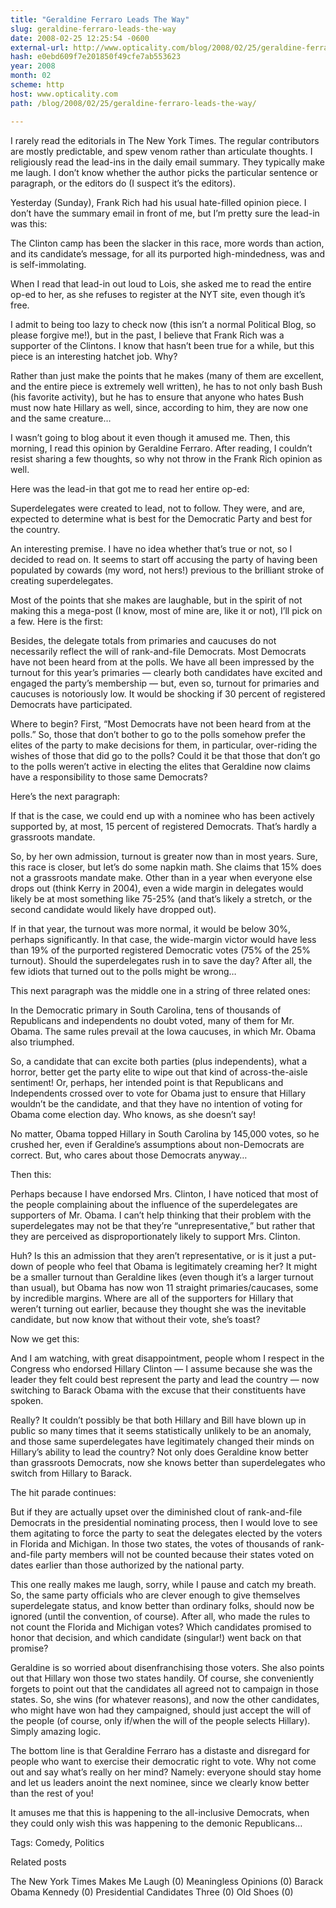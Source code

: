 ```yaml
---
title: "Geraldine Ferraro Leads The Way"
slug: geraldine-ferraro-leads-the-way
date: 2008-02-25 12:25:54 -0600
external-url: http://www.opticality.com/blog/2008/02/25/geraldine-ferraro-leads-the-way/
hash: e0ebd609f7e201850f49cfe7ab553623
year: 2008
month: 02
scheme: http
host: www.opticality.com
path: /blog/2008/02/25/geraldine-ferraro-leads-the-way/

---
```


I rarely read the editorials in The New York Times. The regular contributors are mostly predictable, and spew venom rather than articulate thoughts. I religiously read the lead-ins in the daily email summary. They typically make me laugh. I don’t know whether the author picks the particular sentence or paragraph, or the editors do (I suspect it’s the editors).

Yesterday (Sunday), Frank Rich had his usual hate-filled opinion piece. I don’t have the summary email in front of me, but I’m pretty sure the lead-in was this:

The Clinton camp has been the slacker in this race, more words than action, and its candidate’s message, for all its purported high-mindedness, was and is self-immolating.

When I read that lead-in out loud to Lois, she asked me to read the entire op-ed to her, as she refuses to register at the NYT site, even though it’s free.  

I admit to being too lazy to check now (this isn’t a normal Political Blog, so please forgive me!), but in the past, I believe that Frank Rich was a supporter of the Clintons. I know that hasn’t been true for a while, but this piece is an interesting hatchet job. Why?

Rather than just make the points that he makes (many of them are excellent, and the entire piece is extremely well written), he has to not only bash Bush (his favorite activity), but he has to ensure that anyone who hates Bush must now hate Hillary as well, since, according to him, they are now one and the same creature…

I wasn’t going to blog about it even though it amused me. Then, this morning, I read this opinion by Geraldine Ferraro. After reading, I couldn’t resist sharing a few thoughts, so why not throw in the Frank Rich opinion as well.  

Here was the lead-in that got me to read her entire op-ed:

Superdelegates were created to lead, not to follow. They
were, and are, expected to determine what is best for the
Democratic Party and best for the country.

An interesting premise. I have no idea whether that’s true or not, so I decided to read on. It seems to start off accusing the party of having been populated by cowards (my word, not hers!) previous to the brilliant stroke of creating superdelegates.

Most of the points that she makes are laughable, but in the spirit of not making this a mega-post (I know, most of mine are, like it or not), I’ll pick on a few. Here is the first:

Besides, the delegate totals from primaries and caucuses do not necessarily reflect the will of rank-and-file Democrats. Most Democrats have not been heard from at the polls. We have all been impressed by the turnout for this year’s primaries — clearly both candidates have excited and engaged the party’s membership — but, even so, turnout for primaries and caucuses is notoriously low. It would be shocking if 30 percent of registered Democrats have participated.

Where to begin? First, “Most Democrats have not been heard from at the polls.” So, those that don’t bother to go to the polls somehow prefer the elites of the party to make decisions for them, in particular, over-riding the wishes of those that did go to the polls? Could it be that those that don’t go to the polls weren’t active in electing the elites that Geraldine now claims have a responsibility to those same Democrats?

Here’s the next paragraph:

If that is the case, we could end up with a nominee who has been actively supported by, at most, 15 percent of registered Democrats. That’s hardly a grassroots mandate.

So, by her own admission, turnout is greater now than in most years. Sure, this race is closer, but let’s do some napkin math. She claims that 15% does not a grassroots mandate make. Other than in a year when everyone else drops out (think Kerry in 2004), even a wide margin in delegates would likely be at most something like 75-25% (and that’s likely a stretch, or the second candidate would likely have dropped out).

If in that year, the turnout was more normal, it would be below 30%, perhaps significantly. In that case, the wide-margin victor would have less than 19% of the purported registered Democratic votes (75% of the 25% turnout). Should the superdelegates rush in to save the day? After all, the few idiots that turned out to the polls might be wrong…

This next paragraph was the middle one in a string of three related ones:

In the Democratic primary in South Carolina, tens of thousands of Republicans and independents no doubt voted, many of them for Mr. Obama. The same rules prevail at the Iowa caucuses, in which Mr. Obama also triumphed.

So, a candidate that can excite both parties (plus independents), what a horror, better get the party elite to wipe out that kind of across-the-aisle sentiment! Or, perhaps, her intended point is that Republicans and Independents crossed over to vote for Obama just to ensure that Hillary wouldn’t be the candidate, and that they have no intention of voting for Obama come election day. Who knows, as she doesn’t say!

No matter, Obama topped Hillary in South Carolina by 145,000 votes, so he crushed her, even if Geraldine’s assumptions about non-Democrats are correct. But, who cares about those Democrats anyway…

Then this:

Perhaps because I have endorsed Mrs. Clinton, I have noticed that most of the people complaining about the influence of the superdelegates are supporters of Mr. Obama. I can’t help thinking that their problem with the superdelegates may not be that they’re “unrepresentative,” but rather that they are perceived as disproportionately likely to support Mrs. Clinton.

Huh? Is this an admission that they aren’t representative, or is it just a put-down of people who feel that Obama is legitimately creaming her? It might be a smaller turnout than Geraldine likes (even though it’s a larger turnout than usual), but Obama has now won 11 straight primaries/caucases, some by incredible margins. Where are all of the supporters for Hillary that weren’t turning out earlier, because they thought she was the inevitable candidate, but now know that without their vote, she’s toast?

Now we get this:

And I am watching, with great disappointment, people whom I respect in the Congress who endorsed Hillary Clinton — I assume because she was the leader they felt could best represent the party and lead the country — now switching to Barack Obama with the excuse that their constituents have spoken.

Really? It couldn’t possibly be that both Hillary and Bill have blown up in public so many times that it seems statistically unlikely to be an anomaly, and those same superdelegates have legitimately changed their minds on Hillary’s ability to lead the country? Not only does Geraldine know better than grassroots Democrats, now she knows better than superdelegates who switch from Hillary to Barack.

The hit parade continues:

But if they are actually upset over the diminished clout of rank-and-file Democrats in the presidential nominating process, then I would love to see them agitating to force the party to seat the delegates elected by the voters in Florida and Michigan. In those two states, the votes of thousands of rank-and-file party members will not be counted because their states voted on dates earlier than those authorized by the national party.

This one really makes me laugh, sorry, while I pause and catch my breath. So, the same party officials who are clever enough to give themselves superdelegate status, and know better than ordinary folks, should now be ignored (until the convention, of course). After all, who made the rules to not count the Florida and Michigan votes? Which candidates promised to honor that decision, and which candidate (singular!) went back on that promise?

Geraldine is so worried about disenfranchising those voters. She also points out that Hillary won those two states handily. Of course, she conveniently forgets to point out that the candidates all agreed not to campaign in those states. So, she wins (for whatever reasons), and now the other candidates, who might have won had they campaigned, should just accept the will of the people (of course, only if/when the will of the people selects Hillary). Simply amazing logic.

The bottom line is that Geraldine Ferraro has a distaste and disregard for people who want to exercise their democratic right to vote. Why not come out and say what’s really on her mind? Namely: everyone should stay home and let us leaders anoint the next nominee, since we clearly know better than the rest of you!

It amuses me that this is happening to the all-inclusive Democrats, when they could only wish this was happening to the demonic Republicans…


Tags: Comedy, Politics

Related posts

The New York Times Makes Me Laugh (0)
Meaningless Opinions (0)
Barack Obama Kennedy (0)
Presidential Candidates Three (0)
Old Shoes (0)

